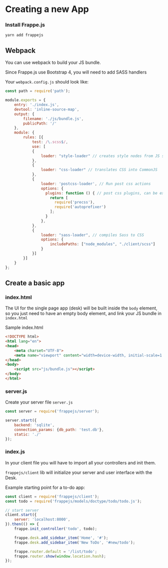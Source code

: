 # Creating a new App

### Install Frappe.js

```
yarn add frappejs
```

## Webpack

You can use webpack to build your JS bundle.

Since Frappe.js use Bootstrap 4, you will need to add SASS handlers

Your `webpack.config.js` should look like:

```js
const path = require('path');

module.exports = {
    entry: './index.js',
    devtool: 'inline-source-map',
    output: {
        filename: './js/bundle.js',
        publicPath: '/'
    },
    module: {
        rules: [{
            test: /\.scss$/,
            use: [
            {
                loader: "style-loader" // creates style nodes from JS strings
            },
            {
                loader: "css-loader" // translates CSS into CommonJS
            },
            {
                loader: 'postcss-loader', // Run post css actions
                options: {
                  plugins: function () { // post css plugins, can be exported to postcss.config.js
                    return [
                      require('precss'),
                      require('autoprefixer')
                    ];
                  }
                },
            },
            {
                loader: "sass-loader", // compiles Sass to CSS
                options: {
                    includePaths: ["node_modules", "./client/scss"]
                }
            }]
        }]
    }
};
```

## Create a basic app

### index.html

The UI for the single page app (desk) will be built inside the `body` element, so you just need to have an empty body element, and link your JS bundle in `index.html`

Sample index.html

```html
<!DOCTYPE html>
<html lang="en">
<head>
	<meta charset="UTF-8">
	<meta name="viewport" content="width=device-width, initial-scale=1.0">
</head>
<body>
	<script src="js/bundle.js"></script>
</body>
</html>
```

### server.js

Create your server file `server.js`

```js
const server = require('frappejs/server');

server.start({
    backend: 'sqlite',
    connection_params: {db_path: 'test.db'},
    static: './'
});
```

### index.js

In your client file you will have to import all your controllers and init them.

`frappejs/client` lib will initialize your server and user interface with the Desk.

Example starting point for a to-do app:

```js
const client = require('frappejs/client');
const todo = require('frappejs/models/doctype/todo/todo.js');

// start server
client.start({
    server: 'localhost:8000',
}).then(() => {
    frappe.init_controller('todo', todo);

    frappe.desk.add_sidebar_item('Home', '#');
    frappe.desk.add_sidebar_item('New ToDo', '#new/todo');

    frappe.router.default = '/list/todo';
    frappe.router.show(window.location.hash);
});
```